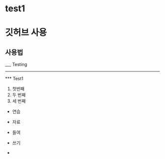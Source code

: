 # test1

# 깃허브 사용

## 사용법

___ Testing

***

*** Test1

1. 첫번째
2. 두 번째
3. 세 번째

- 연습
- 자료
 - 들여

 - 쓰기
 
 - 
